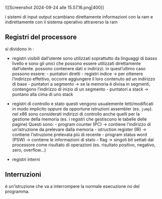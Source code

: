 ![[Screenshot 2024-09-24 alle 15.57.16.png|400]]

i sistemi di input output scambiano direttamente informazioni con la ram e indirettamente con il sistema operativo attraverso la ram


## Registri del processore
si dividono in :
- registri visibili dall’utente
	sono utilizzati soprattutto da linguaggi di basso livello e sono gli unici che possono essere utilizzati direttamente dall’utente. possono contenere dati o indirizzi. in quest’ultimo caso possono essere:
		- puntatori diretti
		- registri indice → per ottenere l’indirizzo effettivo, occorre aggiungere il loro contenuto ad un indirizzo di base
		- puntatori a segmento → se la memoria è divisa in segmenti, contengono l’indirizzo di inizio di un segmento
		- puntatori a stack → puntano alla cima di uno stack
- registri di controllo e stato
	questi vengono usualemente letti/modificati in modo implicito oppure da opportune istruzioni assembler (es. `jump`). nel x86 sono considerati indirizzi di controllo anche quelli per la gestione della memoria (es. i registri che gestiscono le tabelle delle pagine)
	Questi sono:
		- program counter (PC) → contiene l’indirizzo di un’istruzione da prelevare dalla memoria
		- istruction register (IR) → contiene l’istruzione prelevata più di recente
		- program status word (PSW) → contiene le informazioni di stato 
		- flag → singoli bit settati dal processore come risultato di operazioni (es. risultato positivo, negativo, zero, overflow…)
	
- registri interni


## Interruzioni
è un’istruzione che va a interrompere la normale esecuzione no del programma. 